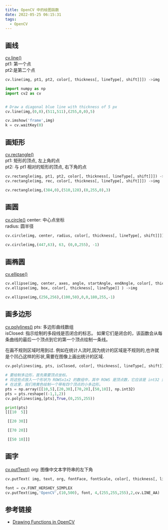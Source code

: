 ```yaml
---
title: OpenCV 中的绘图函数
date: 2022-05-25 06:15:31
tags:
  - OpenCV
---
```


## 画线

[cv.line()](https://docs.opencv.org/4.x/d6/d6e/group__imgproc__draw.html#ga7078a9fae8c7e7d13d24dac2520ae4a2)  
pt1: 第一个点  
pt2:是第二个点

```python
cv.line(img, pt1, pt2, color[, thickness[, lineType[, shift]]]) ->img

import numpy as np
import cv2 as cv


# Draw a diagonal blue line with thickness of 5 px
cv.line(img,(0,0),(511,511),(255,0,0),5)

cv.imshow('frame',img)
k = cv.waitKey(0)
```

## 画矩形

[cv.rectangle()](https://docs.opencv.org/4.x/d6/d6e/group__imgproc__draw.html#ga07d2f74cadcf8e305e810ce8eed13bc9)  
pt1: 矩形的顶点, 左上角的点  
pt2: 与 pt1 相对的矩形的顶点, 右下角的点

```python
cv.rectangle(img, pt1, pt2, color[, thickness[, lineType[, shift]]]) ->img
cv.rectangle(img, rec, color[, thickness[, lineType[, shift]]]) ->img

cv.rectangle(img,(384,0),(510,128),(0,255,0),3)
```

## 画圆

[cv.circle()](https://docs.opencv.org/4.x/d6/d6e/group__imgproc__draw.html#gaf10604b069374903dbd0f0488cb43670)
center: 中心点坐标  
radius: 圆半径

```python
cv.circle(img, center, radius, color[, thickness[, lineType[, shift]]]) ->img

cv.circle(img,(447,63), 63, (0,0,255), -1)
```

## 画椭圆

[cv.ellipse()](https://docs.opencv.org/4.x/d6/d6e/group__imgproc__draw.html#ga28b2267d35786f5f890ca167236cbc69)

```python
cv.ellipse(img, center, axes, angle, startAngle, endAngle, color[, thickness[, lineType[, shift]]]	) ->img
cv.ellipse(img, box, color[, thickness[, lineType]]	) ->img

cv.ellipse(img,(256,256),(100,50),0,0,180,255,-1)
```

## 画多边形

[cv.polylines()](https://docs.opencv.org/4.x/d6/d6e/group__imgproc__draw.html#gaa3c25f9fb764b6bef791bf034f6e26f5)
pts: 多边形曲线数组  
isClosed: 指示绘制的多段线是否闭合的标志。 如果它们是闭合的，该函数会从每条曲线的最后一个顶点到它的第一个顶点绘制一条线。

在画不规则区域时用到过. 例如在统计人流时,因为统计的区域是不规则的,也许就是个凹凸这样的形状,需要在图像上画出统计的区域.

```python
cv.polylines(img, pts, isClosed, color[, thickness[, lineType[, shift]]]	) ->img

# 要绘制多边形，首先需要顶点坐标。
# 将这些点放入一个形状为 ROWSx1x2 的数组中，其中 ROWS 是顶点数，它应该是 int32 类型。
# 在这里，我们用黄色绘制一个带有四个顶点的小多边形。
pts = np.array([[10,5],[20,30],[70,20],[50,10]], np.int32)
pts = pts.reshape((-1,1,2))
cv.polylines(img,[pts],True,(0,255,255))

print(pts)
[[[10  5]]

 [[20 30]]

 [[70 20]]

 [[50 10]]]
```

## 画字

[cv.putText()](https://docs.opencv.org/4.x/d6/d6e/group__imgproc__draw.html#ga5126f47f883d730f633d74f07456c576)
org: 图像中文本字符串的左下角

```python
cv.putText(	img, text, org, fontFace, fontScale, color[, thickness[, lineType[, bottomLeftOrigin]]]	) ->	img

font = cv.FONT_HERSHEY_SIMPLEX
cv.putText(img,'OpenCV',(10,500), font, 4,(255,255,255),2,cv.LINE_AA)
```

## 参考链接

- [Drawing Functions in OpenCV](https://docs.opencv.org/4.x/dc/da5/tutorial_py_drawing_functions.html)
